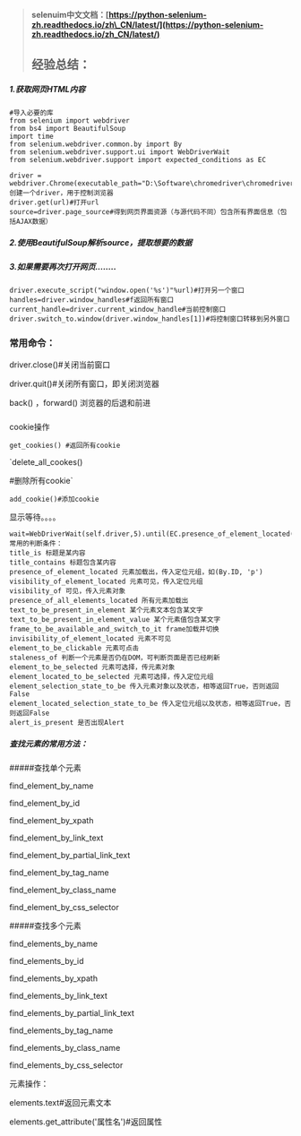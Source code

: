 > #### selenuim中文文档：[https://python-selenium-zh.readthedocs.io/zh\_CN/latest/](https://python-selenium-zh.readthedocs.io/zh_CN/latest/)
>
> ## 经验总结：

##### 1.获取网页HTML内容

```
#导入必要的库
from selenium import webdriver
from bs4 import BeautifulSoup
import time
from selenium.webdriver.common.by import By
from selenium.webdriver.support.ui import WebDriverWait
from selenium.webdriver.support import expected_conditions as EC
```

```
driver = webdriver.Chrome(executable_path="D:\Software\chromedriver\chromedriver.exe")#创建一个driver，用于控制浏览器
driver.get(url)#打开url
source=driver.page_source#得到网页界面资源（与源代码不同）包含所有界面信息（包括AJAX数据）
```

##### 2.使用BeautifulSoup解析source，提取想要的数据

##### 3.如果需要再次打开网页........

```
driver.execute_script("window.open('%s')"%url)#打开另一个窗口
handles=driver.window_handles#f返回所有窗口
current_handle=driver.current_window_handle#当前控制窗口
driver.switch_to.window(driver.window_handles[1])#将控制窗口转移到另外窗口
```

### 常用命令：

driver.close\(\)\#关闭当前窗口

driver.quit\(\)\#关闭所有窗口，即关闭浏览器

back\(\)，forward\(\) 浏览器的后退和前进

##### cookie操作

`get_cookies()#返回所有cookie`

`delete_all_cookes()#删除所有cookie`

`add_cookie()#添加cookie`

显示等待。。。。

```
wait=WebDriverWait(self.driver,5).until(EC.presence_of_element_located((By.CLASS_NAME,'pager_next')))
常用的判断条件：
title_is 标题是某内容
title_contains 标题包含某内容
presence_of_element_located 元素加载出，传入定位元组，如(By.ID, 'p')
visibility_of_element_located 元素可见，传入定位元组
visibility_of 可见，传入元素对象
presence_of_all_elements_located 所有元素加载出
text_to_be_present_in_element 某个元素文本包含某文字
text_to_be_present_in_element_value 某个元素值包含某文字
frame_to_be_available_and_switch_to_it frame加载并切换
invisibility_of_element_located 元素不可见
element_to_be_clickable 元素可点击
staleness_of 判断一个元素是否仍在DOM，可判断页面是否已经刷新
element_to_be_selected 元素可选择，传元素对象
element_located_to_be_selected 元素可选择，传入定位元组
element_selection_state_to_be 传入元素对象以及状态，相等返回True，否则返回False
element_located_selection_state_to_be 传入定位元组以及状态，相等返回True，否则返回False
alert_is_present 是否出现Alert
```

##### 查找元素的常用方法：

\#\#\#\#\#查找单个元素

find\_element\_by\_name

find\_element\_by\_id

find\_element\_by\_xpath

find\_element\_by\_link\_text

find\_element\_by\_partial\_link\_text

find\_element\_by\_tag\_name

find\_element\_by\_class\_name

find\_element\_by\_css\_selector

\#\#\#\#\#查找多个元素

find\_elements\_by\_name

find\_elements\_by\_id

find\_elements\_by\_xpath

find\_elements\_by\_link\_text

find\_elements\_by\_partial\_link\_text

find\_elements\_by\_tag\_name

find\_elements\_by\_class\_name

find\_elements\_by\_css\_selector

元素操作：

elements.text\#返回元素文本

elements.get\_attribute\('属性名'\)\#返回属性

